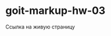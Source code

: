 # goit-markup-hw-03

<a hfer="https://alexgural1004.github.io/goit-markup-hw-03/">Ссылка на живую страницу</a>

